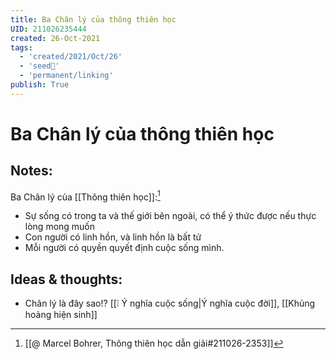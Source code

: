 ```yaml
---
title: Ba Chân lý của thông thiên học
UID: 211026235444
created: 26-Oct-2021
tags:
  - 'created/2021/Oct/26'
  - 'seed🥜'
  - 'permanent/linking'
publish: True
---
```

# Ba Chân lý của thông thiên học

## Notes:
Ba Chân lý của [[Thông thiên học]]:[^1]
- Sự sống có trong ta và thế giới bên ngoài, có thể ý thức được nếu thực lòng mong muốn
- Con người có linh hồn, và linh hồn là bất tử
- Mỗi người có quyền quyết định cuộc sống mình.

## Ideas & thoughts:
- Chân lý là đây sao!? [[❕ Ý nghĩa cuộc sống|Ý nghĩa cuộc đời]], [[Khủng hoảng hiện sinh]]

[^1]: [[@ Marcel Bohrer, Thông thiên học dẫn giải#211026-2353]]